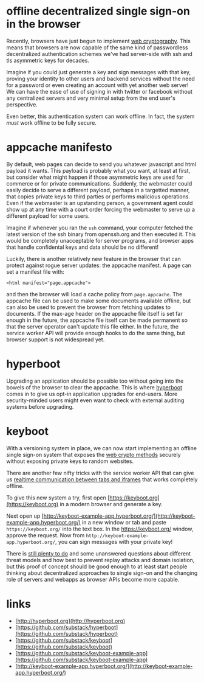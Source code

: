 # offline decentralized single sign-on in the browser

Recently, browsers have just begun to implement
[web cryptography](http://www.w3.org/TR/WebCryptoAPI/).
This means that browsers are now capable of the same kind of passwordless
decentralized authentication schemes we've had server-side with ssh and tls
asymmetric keys for decades.

Imagine if you could just generate a key and sign messages with that key,
proving your identity to other users and backend services without the need for a
password or even creating an account with yet another web server!
We can have the ease of use of signing in with twitter or facebook without any
centralized servers and very minimal setup from the end user's perspective.

Even better, this authentication system can work offline. In fact, the system
*must* work offline to be fully secure.

# appcache manifesto

By default, web pages can decide to send you whatever javascript and html
payload it wants. This payload is probably what you want, at least at first, but
consider what might happen if those asymmetric keys are used for commerce or for
private communications. Suddenly, the webmaster could easily decide to serve a
different payload, perhaps in a targetted manner, that copies private keys to
third parties or performs malicious operations. Even if the webmaster is an
upstanding person, a government agent could show up at any time with a court
order forcing the webmaster to serve up a different payload for some users.

Imagine if whenever you ran the `ssh` command, your computer fetched the latest
version of the ssh binary from openssh.org and then executed it. This would be
completely unacceptable for server programs, and browser apps that handle
confidental keys and data should be no different!

Luckily, there is another relatively new feature in the browser that can protect
against rogue server updates: the appcache manifest. A page can set a manifest
file with:

```
<html manifest="page.appcache">
```

and then the browser will load a cache policy from `page.appcache`. The
appcache file can be used to make some documents available offline, but can also
be used to prevent the browser from fetching updates to documents. If the
max-age header on the appcache file itself is set far enough in the future, the
appcache file itself can be made permanent so that the server operator can't
update this file either. In the future, the service worker API will provide
enough hooks to do the same thing, but browser support is not widespread yet.

# hyperboot

Upgrading an application should be possible too without going into the bowels of
the browser to clear the appcache. This is where
[hyperboot](http://hyperboot.org) comes in to give us opt-in application
upgrades for end-users. More security-minded users might even want to check with
external auditing systems before upgrading.

# keyboot

With a versioning system in place, we can now start implementing an offline
single sign-on system that exposes the
[web crypto methods](http://msdn.microsoft.com/en-us/library/ie/dn302321%28v=vs.85%29.aspx)
securely without exposing private keys to random websites.

There are another few nifty tricks with the service worker API that can give us
[realtime communication between tabs and
iframes](https://npmjs.org/package/page-bus)
that works completely offline.

To give this new system a try, first open
[https://keyboot.org](https://keyboot.org) in a modern browser and generate a
key.

Next open up
[http://keyboot-example-app.hyperboot.org/](http://keyboot-example-app.hyperboot.org/)
in a new window or tab and paste `https://keyboot.org/` into the text box.
In the https://keyboot.org/ window, approve the request. Now from
`http://keyboot-example-app.hyperboot.org/`, you can sign messages with your
private key!

There is [still plenty to do](https://github.com/substack/keyboot/issues) and
some unanswered questions about different threat models and how best to prevent
replay attacks and domain isolation, but this proof of concept should be good
enough to at least start people thinking about decentralized approaches to
single sign-on and the changing role of servers and webapps as browser APIs
become more capable.

# links

* [http://hyperboot.org](http://hyperboot.org)
* [https://github.com/substack/hyperboot](https://github.com/substack/hyperboot)
* [https://github.com/substack/keyboot](https://github.com/substack/keyboot)
* [https://github.com/substack/keyboot-example-app](https://github.com/substack/keyboot-example-app)
* [http://keyboot-example-app.hyperboot.org/](http://keyboot-example-app.hyperboot.org/)
